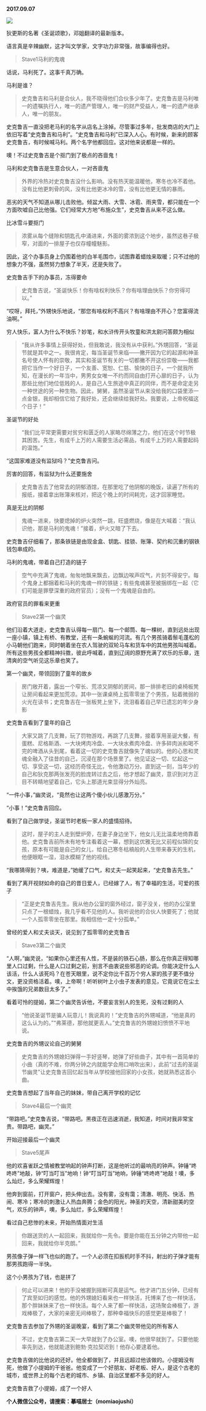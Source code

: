 
          
            
**2017.09.07**



![](img/51001-9df4b275a621b141.jpg)




狄更斯的名著《圣诞颂歌》，邓姐翻译的最新版本。

语言真是辛辣幽默，这才叫文学家，文字功力非常强，故事编得也好。
>Stave1马利的鬼魂

话说，马利死了。这事千真万确。



马利是谁？
>史克鲁吉和马利是合伙人，我不晓得他们合伙多少年了。史克鲁吉是马利唯一的遗嘱执行人，唯一的遗产管理人，唯一的财产受益人，唯一的遗产继承人，唯一的朋友。

史克鲁吉一直没把老马利的名字从店名上涂掉。尽管事过多年，批发商店的大门上依旧写着“史克鲁吉和马利”。“史克鲁吉和马利”已深入人心。有时候，新来的顾客史克鲁吉，有时候喊马利。两个名字他都回应。这对他来说都是一样的。

噢！不过史克鲁吉是个抠门到了极点的吝啬鬼！



马利和史克鲁吉是生意合伙人，一对吝啬鬼
>外界的冷热对史克鲁吉没什么影响。没有热天能温暖他，寒冬也冷不着他。没有比他更刺骨的风，没有比他更冰冷的雪，没有比他更无情的暴雨。

恶劣的天气不知道从哪儿击败他。倾盆大雨、大雪、冰雹、雨夹雪，都只能在一个方面吹嘘自己比他强。它们经常大方地“布施众生”，史克鲁吉从来不这么做。



比冰雪斗要抠门
>浓雾从每个缝隙和钥匙孔中涌进来，外面的雾浓到这个地步，虽然这巷子极窄，对面的一排屋子也仅存幢幢魅影。

因此，这个办事员身上仍围着他的白羊毛围巾，试图靠着蜡烛来取暖；只不过他的想象力不强，虽然努力想象了半天，还是失败了。



史克鲁吉手下的办事员，冻得要命
>史克鲁吉说，“圣诞快乐！你有啥权利快乐？你有啥理由快乐？你穷得可以。”

“哎呀，拜托，”外甥快乐地说，“那您有啥权利不高兴？有啥理由不开心？您富得流油啊。”



穷人快乐，富人为什么不快乐？妙笔，和水浒传开头牧童和洪太尉问答颇为相似
>“我从许多事情上获得好处，但我敢说，我没有从中获利。”外甥回答，“圣诞节就是其中之一。我很肯定，每当圣诞节来临——撇开因为它的起源和神圣名号使人怀有的崇敬，其实和圣诞节有关的一切都撇不开这份崇敬——我都把它当作一个好日子，一个友善、宽恕、仁慈、愉快的日子，一个就我所知，在漫长的一年当中，男男女女唯一不约而同自由打开心扉的日子，认为那些比他们地位低贱的人，是自己人生旅途中真正的同伴，而不是命定走另一种世途的另一种生物。因此，舅舅，虽然圣诞节从来没给我的口袋里添一点金银，我却相信它给了我好处，还会继续给我好处。我要说，上帝祝福这个日子！”



圣诞节的好处
>“我们比平常更需要对贫穷和匮乏的人家略尽绵薄之力，他们在这个时节极其困苦。先生，有成千上万的人需要生活必需品，有成千上万的人需要起码的温饱。”

“这国家难道没有监狱吗？”史克鲁吉问。



厉害的回答，有监狱为什么还要施舍
>史克鲁吉去了他常去的阴郁酒馆，在那里吃了他阴郁的晚饭，读遍了所有的报纸，接着拿出账簿来核对，把这个晚上的时间耗完，这才回家睡觉。



真是无比的阴郁
>鬼魂一进来，快要熄掉的炉火突然一跳，旺盛燃烧，像是在大喊着：“我认识他，那是马利的鬼魂！”接着，炉火又暗了下去。

史克鲁吉仔细看了，那条铁链是由现金盒、钥匙、挂锁、账簿、契约和沉重的钢铁钱包串成的。



马利的鬼魂，带着自己打造的链子
>空气中充满了鬼魂，匆匆地飘来飘去，边飘边唉声叹气，片刻不得安宁。每个鬼身上都捆着和马利的鬼魂一样的铁链；有些鬼魂甚至被捆绑在一起（它们可能是罪孽深重的政府官员）；没有一个鬼魂是自由的。



政府官员的罪看来更重
>Stave2第一个幽灵

他们沿着大道走，史克鲁吉认得每一扇门、每一个邮筒、每一棵树，直到远处出现一座小镇，镇上有桥、有教堂，还有一条蜿蜒的河流。有几个男孩骑着鬃毛蓬松的小马朝他们跑来，同时朝着坐在农人驾驶的双轮马车和货车中的其他男孩叫喊着。所有这些男孩全都精神抖擞，彼此呼喊着，直到辽阔的原野充满了欢乐的乐章，连清爽的空气听见这乐章也笑了。



第一个幽灵，带领回到了童年的故乡
>房门敞开着，露出一个窄长、荒凉又阴郁的房间，那一排排老旧的桌椅板凳让房间看起来更加荒凉。其中一张课桌椅上孤零零坐了个男孩，贴着微弱的火光在读书；史克鲁吉在一张板凳上坐下，流泪看着自己早已遗忘的年少身影



史克鲁吉看到了童年的自己
>大家又跳了几支舞，玩了罚物游戏，再跳了几支舞，接着享用圣诞大餐，有蛋糕、尼格斯酒、一大块烤肉冷盘、一大块水煮肉冷盘、许多碎肉派和喝不完的啤酒从头到尾，看着这一切的史克鲁吉就像失了魂似的。他的心思和灵魂全融入了往昔的自己，沉浸在那个场景里了。他见证这一切、忆起这一切、享受这一切，这经历奇怪无比，令他激动万分。直到这一刻，当年少的自己和狄克那两张发亮的脸庞转过去之后，他才想起了幽灵，意识到对方正目不转睛地望着自己，它头上那道光束显得分外灿亮。

“一件小事，”幽灵说，“竟然也让这两个傻小伙儿感激万分。”

“小事！”史克鲁吉回应。



看到了自己做学徒，圣诞节时老板一家人的盛情招待。
>这时，屋子的主人走到壁炉旁，在妻子身边坐下，他女儿无比温柔地倚靠着他。史克鲁吉前所未有地专注看着这一幕，想到这优雅无比又前程似锦的女孩，原本有可能是自己的女儿，给自己寒冬枯槁般的人生带来春天的生机，他便眼眶一湿，泪水模糊了他的视线。

“我哪猜得到？咦，难道是，”她缓了口气，和丈夫一起笑起来，“史克鲁吉先生。”



看到了离开视财如命的自己的昔日爱人，已经嫁了人，有了幸福的生活，可爱的孩子
>“正是史克鲁吉先生。我从他办公室的窗外经过，窗子没关，他的办公室里只点了一根蜡烛，我几乎看不见他的人。我听说他的合伙人快要死了；他就一个人孤零零坐在那里。我相信他一定十分孤单。”



曾经的爱人和丈夫谈天，说见到了孤零零的史克鲁吉
>Stave3第二个幽灵

“人啊，”幽灵说，“如果你心里还有人性，不是装的铁石心肠，那么在你真正得知哪里人口过剩，什么是人口过剩之前，别言不由衷说些邪恶的论调。你能决定什么人该活，什么人该死吗？在苍天眼里，说不定你比千百万个穷人家的孩子更不值分文，更没资格活着。噢，上帝啊！听听树叶上小虫子发表的意见，它竟说它在尘土中挨饿的兄弟数目太多了。”



看着可怜的提姆，第二个幽灵告诉他，不要妄言别人的生死，没有过剩的人
>“他说圣诞节是骗人玩意儿！我说真的！”史克鲁吉的外甥喊道，“他是真的这么认为的。”“弗莱德，那他就更丢人。”史克鲁吉的外甥媳妇愤愤不平地说。



史克鲁吉的外甥议论自己的舅舅
>史克鲁吉的外甥媳妇弹得一手好竖琴，她弹了好些曲子，其中有一首简单的小曲（真的不难，你两分钟之内就能学会用口哨吹出来），此前“过去的圣诞节幽灵”让史克鲁吉回忆起当年从学校接他回家的小女孩，她就熟悉这首小曲。



史克鲁吉想起了当年自己的妹妹，带自己离开学校的记忆
>Stave4最后一个幽灵

“带路吧。”史克鲁吉说，“带路吧。黑夜正在迅速消逝，我知道，时间对我非常宝贵。带路吧，幽灵。”



开始迎接最后一个幽灵
>Stave5尾声

他的欢喜雀跃之情被教堂响起的钟声打断，这是他听过的最响亮的钟声。钟锤“咚咚咚”地敲，钟“叮当叮当”地响！钟“叮当叮当”地响，钟锤“咚咚咚”地敲！噢，多么灿烂，多么荣耀辉煌！

他奔到窗前，打开窗户，把头伸出去。没有雾，没有霭；清澈、明亮、快活、热闹、寒冷；寒冷的刺激让人热血奔腾；金色的阳光，神圣的天空，清新甜美的空气，欢乐的钟声，噢，多么灿烂，多么荣耀辉煌！



看过自己悲惨的未来，开始热情面对生活
>你跟送货的人一起回来，我就给你一先令。要是你能在五分钟之内带他一起回来，我就给你半克朗。”

男孩像子弹一样飞也似的跑了。一个人必须在扣扳机时手不抖，射出的子弹才能有那男孩跑得一半快。



这个小男孩为了钱，也是拼了
>何止可以进来！他的手没被握到摇断可真是运气。他才进门五分钟，已经有了宾至如归的感觉。他的外甥媳妇看来也一样快活，托博来了也一样快活，那个胖妹妹来了也一样快活。每个人来了都一样快活，这场聚会棒极了，游戏棒极了，大家的亲密无间棒极了，那种幸福快乐的感觉更是棒极了！



史克鲁吉去参加了外甥的圣诞晚宴，看到了第二个幽灵带他见的所有客人
>不过，史克鲁吉第二天一大早就到了办公室。噢，他很早就到了。只要他能率先到达，他就能逮到鲍勃·克拉契迟到！他存心要逮着他。

史克鲁吉做的比他说的还好。他全都做到了，并且远超过他该做的。小提姆没有死，他做了小提姆的干爸爸。他变成了一个好朋友、好老板、好人，是这个古老的城市，或世界上的每个古老的城市、乡镇、自治区里都不多见的好人。



史克鲁吉救了小提姆，成了一个好人


**个人微信公众号，请搜索：摹喵居士（momiaojushi）**

          
        
